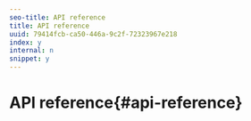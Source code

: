 ```yaml
---
seo-title: API reference
title: API reference
uuid: 79414fcb-ca50-446a-9c2f-72323967e218
index: y
internal: n
snippet: y
---
```


# API reference{#api-reference}

